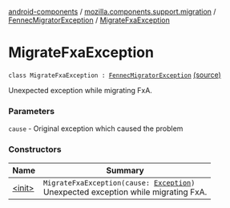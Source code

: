 [android-components](../../../index.md) / [mozilla.components.support.migration](../../index.md) / [FennecMigratorException](../index.md) / [MigrateFxaException](./index.md)

# MigrateFxaException

`class MigrateFxaException : `[`FennecMigratorException`](../index.md) [(source)](https://github.com/mozilla-mobile/android-components/blob/master/components/support/migration/src/main/java/mozilla/components/support/migration/FennecMigrator.kt#L190)

Unexpected exception while migrating FxA.

### Parameters

`cause` - Original exception which caused the problem

### Constructors

| Name | Summary |
|---|---|
| [&lt;init&gt;](-init-.md) | `MigrateFxaException(cause: `[`Exception`](https://kotlinlang.org/api/latest/jvm/stdlib/kotlin/-exception/index.html)`)`<br>Unexpected exception while migrating FxA. |
